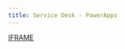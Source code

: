 ```yaml
---
title: Service Desk - PowerApps
---
```


[IFRAME](https://web.powerapps.com/apps/be9a9bf8-490e-4fb1-9cdf-4ad959216bdc)
